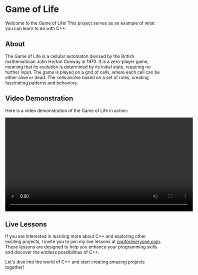 # Game of Life

Welcome to the Game of Life! This project serves as an example of what you can learn to do with C++. 

## About

The Game of Life is a cellular automaton devised by the British mathematician John Horton Conway in 1970. It is a zero-player game, meaning that its evolution is determined by its initial state, requiring no further input. The game is played on a grid of cells, where each cell can be either alive or dead. The cells evolve based on a set of rules, creating fascinating patterns and behaviors.

## Video Demonstration

Here is a video demonstration of the Game of Life in action:

<video width="600" controls>
  <source src="https://github.com/ignacionr/gameoflife_wasm/raw/master/RPReplay_Final1723541631.MP4" type="video/mp4">
  Your browser does not support the video tag.
</video>

## Live Lessons

If you are interested in learning more about C++ and exploring other exciting projects, I invite you to join my live lessons at [cppforeveryone.com](https://cppforeveryone.com). These lessons are designed to help you enhance your programming skills and discover the endless possibilities of C++.

Let's dive into the world of C++ and start creating amazing projects together!
